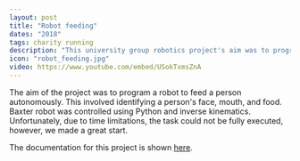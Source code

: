 ```yaml
---
layout: post
title: "Robot feeding"
dates: "2018"
tags: charity running
description: "This university group robotics project's aim was to program the Baxter robot to feed a person autonomously."
icon: "robot_feeding.jpg"
video: https://www.youtube.com/embed/USokTxmsZnA
---
```


The aim of the project was to program a robot to feed a person autonomously. This involved identifying a person's face, mouth, and food. Baxter robot was controlled using Python and inverse kinematics. Unfortunately, due to time limitations, the task could not be fully executed, however, we made a great start.

The documentation for this project is shown [here][robotics-docs].

[robotics-docs]: https://de3-rob1-feeding.readthedocs.io/en/latest/index.html
